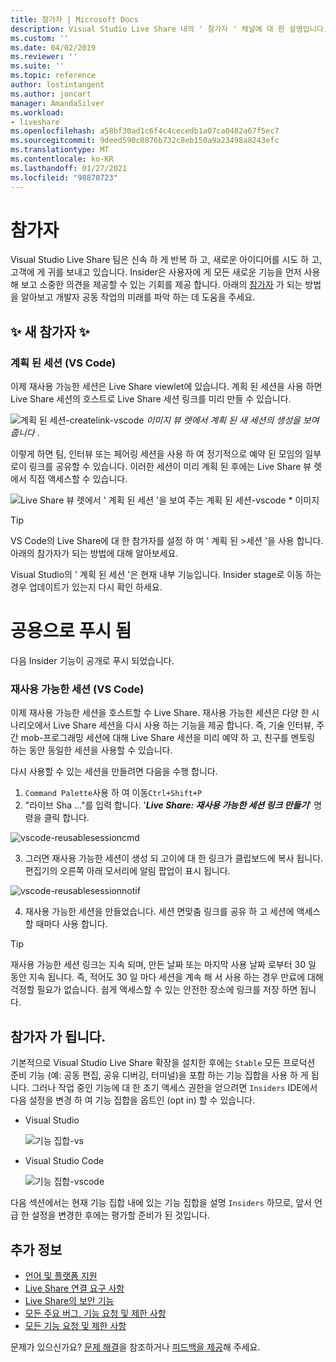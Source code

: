 ```yaml
---
title: 참가자 | Microsoft Docs
description: Visual Studio Live Share 내의 ' 참가자 ' 채널에 대 한 설명입니다.
ms.custom: ''
ms.date: 04/02/2019
ms.reviewer: ''
ms.suite: ''
ms.topic: reference
author: lostintangent
ms.author: joncart
manager: AmandaSilver
ms.workload:
- liveshare
ms.openlocfilehash: a58bf30ad1c6f4c4cecedb1a07ca0482a67f5ec7
ms.sourcegitcommit: 9deed590c0876b732c8eb150a9a23498a8243efc
ms.translationtype: MT
ms.contentlocale: ko-KR
ms.lasthandoff: 01/27/2021
ms.locfileid: "98870723"
---
```

<!--
Copyright © Microsoft Corporation
All rights reserved.
Creative Commons Attribution 4.0 License (International): https://creativecommons.org/licenses/by/4.0/legalcode
-->

# <a name="insiders"></a>참가자

Visual Studio Live Share 팀은 신속 하 게 반복 하 고, 새로운 아이디어를 시도 하 고, 고객에 게 귀를 보내고 있습니다. Insider은 사용자에 게 모든 새로운 기능을 먼저 사용해 보고 소중한 의견을 제공할 수 있는 기회를 제공 합니다. 아래의 [참가자](#BecomeanInsider) 가 되는 방법을 알아보고 개발자 공동 작업의 미래를 파악 하는 데 도움을 주세요. 

## <a name="new-to-insiders"></a>✨ 새 참가자 ✨

### <a name="planned-sessions-vs-code"></a>**계획 된 세션 (VS Code)**
이제 재사용 가능한 세션은 Live Share viewlet에 있습니다. 계획 된 세션을 사용 하면 Live Share 세션의 호스트로 Live Share 세션 링크를 미리 만들 수 있습니다. 


![계획 된 세션-createlink-vscode ](../media/planned-session-creation-vscode.png)
 *이미지 뷰 렛에서 계획 된 새 세션의 생성을 보여 줍니다* .

이렇게 하면 팀, 인터뷰 또는 페어링 세션을 사용 하 여 정기적으로 예약 된 모임의 일부로이 링크를 공유할 수 있습니다.
이러한 세션이 미리 계획 된 후에는 Live Share 뷰 렛에서 직접 액세스할 수 있습니다. 

![](../media/planned-session-copylink-vscode.png)Live Share 뷰 렛에서 ' 계획 된 세션 '을 보여 주는 계획 된 세션-vscode * 이미지

>[!TIP]
>VS Code의 Live Share에 대 한 참가자를 설정 하 여 ' 계획 된 >세션 '을 사용 합니다. 아래의 참가자가 되는 방법에 대해 알아보세요. 

Visual Studio의 ' 계획 된 세션 '은 현재 내부 기능입니다. Insider stage로 이동 하는 경우 업데이트가 있는지 다시 확인 하세요. 


# <a name="pushed-to-public"></a>공용으로 푸시 됨 

다음 Insider 기능이 공개로 푸시 되었습니다.

### <a name="reusable-sessions-vs-code"></a>**재사용 가능한 세션 (VS Code)**

이제 재사용 가능한 세션을 호스트할 수 Live Share. 재사용 가능한 세션은 다양 한 시나리오에서 Live Share 세션을 다시 사용 하는 기능을 제공 합니다. 즉, 기술 인터뷰, 주간 mob-프로그래밍 세션에 대해 Live Share 세션을 미리 예약 하 고, 친구를 멘토링 하는 동안 동일한 세션을 사용할 수 있습니다.

다시 사용할 수 있는 세션을 만들려면 다음을 수행 합니다.
1. `Command Palette`사용 하 여 이동`Ctrl+Shift+P`
1. "라이브 Sha ..."를 입력 합니다. '**_Live Share: 재사용 가능한 세션 링크 만들기_**' 명령을 클릭 합니다.

![vscode-reusablesessioncmd](../media/vscode-cmdpalette-createreusablelink.png)

3. 그러면 재사용 가능한 세션이 생성 되 고이에 대 한 링크가 클립보드에 복사 됩니다. 편집기의 오른쪽 아래 모서리에 알림 팝업이 표시 됩니다.

![vscode-reusablesessionnotif](../media/vscode-notification-resuablesession.png)

4. 재사용 가능한 세션을 만들었습니다. 세션 면맞춤 링크를 공유 하 고 세션에 액세스할 때마다 사용 합니다.

> [!TIP] 
>재사용 가능한 세션 링크는 지속 되며, 만든 날짜 또는 마지막 사용 날짜 로부터 30 일 동안 지속 됩니다. 즉, 적어도 30 일 마다 세션을 계속 해 서 사용 하는 경우 만료에 대해 걱정할 필요가 없습니다. 쉽게 액세스할 수 있는 안전한 장소에 링크를 저장 하면 됩니다.
 


## <a name="become-an-insider"></a>참가자 <a name="BecomeanInsider"></a> 가 됩니다.

기본적으로 Visual Studio Live Share 확장을 설치한 후에는 `Stable` 모든 프로덕션 준비 기능 (예: 공동 편집, 공유 디버깅, 터미널)을 포함 하는 기능 집합을 사용 하 게 됩니다. 그러나 작업 중인 기능에 대 한 초기 액세스 권한을 얻으려면 `Insiders` IDE에서 다음 설정을 변경 하 여 기능 집합을 옵트인 (opt in) 할 수 있습니다.

* Visual Studio

    ![기능 집합-vs](../media/feature-set-vs.png)

* Visual Studio Code 

    ![기능 집합-vscode](../media/feature-set-vscode.png)

다음 섹션에서는 현재 기능 집합 내에 있는 기능 집합을 설명 `Insiders` 하므로, 앞서 언급 한 설정을 변경한 후에는 평가할 준비가 된 것입니다.



## <a name="see-also"></a>추가 정보

- [언어 및 플랫폼 지원](platform-support.md)
- [Live Share 연결 요구 사항](connectivity.md)
- [Live Share의 보안 기능](security.md)
- [모든 주요 버그, 기능 요청 및 제한 사항](https://aka.ms/vsls-issues)
- [모든 기능 요청 및 제한 사항](https://aka.ms/vsls-feature-requests)

문제가 있으신가요? [문제 해결](../troubleshooting.md)을 참조하거나 [피드백을 제공](../support.md)해 주세요.
